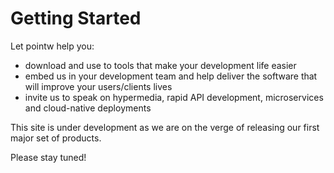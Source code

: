 # Getting Started

Let pointw help you:

* download and use to tools that make your development life easier
* embed us in your development team and help deliver the software that will improve your users/clients lives
* invite us to speak on hypermedia, rapid API development, microservices and cloud-native deployments

This site is under development as we are on the verge of releasing our first major set of products.

Please stay tuned!
